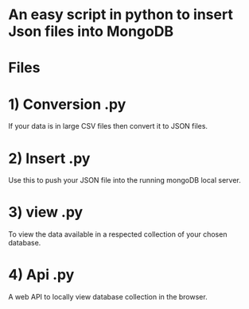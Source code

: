 # An easy script in python to insert Json files into MongoDB

# Files
# 1) Conversion .py
If your data is in large CSV files then convert it to JSON files.

# 2) Insert .py
Use this to push your JSON file into the running mongoDB local server.

# 3) view .py
To view the data available in a respected collection of your chosen database.

# 4) Api .py
A web API to locally view database collection in the browser.

